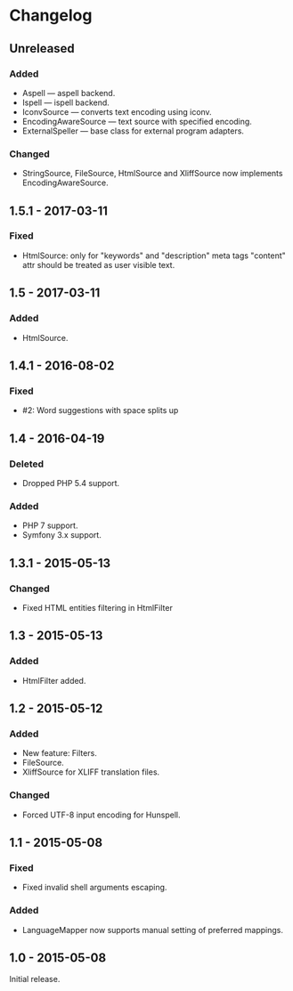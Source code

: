 # Changelog

## Unreleased

### Added

- Aspell — aspell backend.
- Ispell — ispell backend.
- IconvSource — converts text encoding using iconv.
- EncodingAwareSource — text source with specified encoding.
- ExternalSpeller — base class for external program adapters.

### Changed

- StringSource, FileSource, HtmlSource and XliffSource now implements EncodingAwareSource.

## 1.5.1 - 2017-03-11

### Fixed

- HtmlSource: only for "keywords" and "description" meta tags "content" attr should be treated as
  user visible text.


## 1.5 - 2017-03-11

### Added

- HtmlSource.


## 1.4.1 - 2016-08-02

### Fixed

- #2: Word suggestions with space splits up


## 1.4 - 2016-04-19

### Deleted

- Dropped PHP 5.4 support.

### Added

- PHP 7 support.
- Symfony 3.x support.


## 1.3.1 - 2015-05-13

### Changed

- Fixed HTML entities filtering in HtmlFilter


## 1.3 - 2015-05-13

### Added

- HtmlFilter added.


## 1.2 - 2015-05-12

### Added

- New feature: Filters.
- FileSource.
- XliffSource for XLIFF translation files.

### Changed

- Forced UTF-8 input encoding for Hunspell.


## 1.1 - 2015-05-08

### Fixed

- Fixed invalid shell arguments escaping.

### Added

- LanguageMapper now supports manual setting of preferred mappings.


## 1.0 - 2015-05-08

Initial release.
